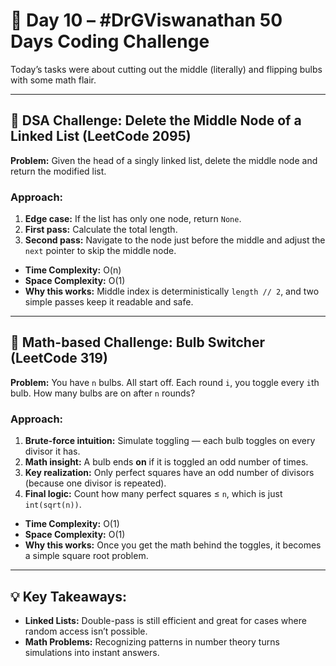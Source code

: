 # 🚀 Day 10 – #DrGViswanathan 50 Days Coding Challenge

 Today’s tasks were about cutting out the middle (literally) and flipping bulbs with some math flair.

---

## 💫 DSA Challenge: Delete the Middle Node of a Linked List (LeetCode 2095)
**Problem:** Given the head of a singly linked list, delete the middle node and return the modified list.

### Approach:
1. **Edge case:** If the list has only one node, return `None`.
2. **First pass:** Calculate the total length.
3. **Second pass:** Navigate to the node just before the middle and adjust the `next` pointer to skip the middle node.

- **Time Complexity:** O(n)  
- **Space Complexity:** O(1)  
- **Why this works:** Middle index is deterministically `length // 2`, and two simple passes keep it readable and safe.

---

## 💫 Math-based Challenge: Bulb Switcher (LeetCode 319)
**Problem:** You have `n` bulbs. All start off. Each round `i`, you toggle every `i`th bulb. How many bulbs are on after `n` rounds?

### Approach:
1. **Brute-force intuition:** Simulate toggling — each bulb toggles on every divisor it has.
2. **Math insight:** A bulb ends **on** if it is toggled an odd number of times.
3. **Key realization:** Only perfect squares have an odd number of divisors (because one divisor is repeated).
4. **Final logic:** Count how many perfect squares ≤ `n`, which is just `int(sqrt(n))`.

- **Time Complexity:** O(1)  
- **Space Complexity:** O(1)
-  **Why this works:** Once you get the math behind the toggles, it becomes a simple square root problem.

---

## 💡 Key Takeaways:
- **Linked Lists:** Double-pass is still efficient and great for cases where random access isn’t possible.
- **Math Problems:** Recognizing patterns in number theory turns simulations into instant answers.


